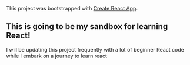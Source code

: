 This project was bootstrapped with [Create React App](https://github.com/facebook/create-react-app).

## This is going to be my sandbox for learning React!

I will be updating this project frequently with a lot of beginner React code while I embark on a journey to learn react